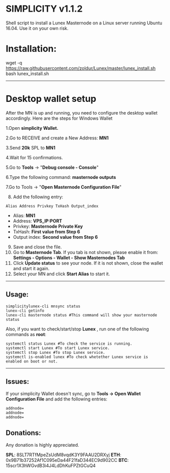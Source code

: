 # SIMPLICITY v1.1.2
Shell script to install a Lunex Masternode on a Linux server running Ubuntu 16.04. Use it on your own risk.

# Installation:
wget -q https://raw.githubusercontent.com/zoldur/Lunex/master/lunex_install.sh
bash lunex_install.sh
***
# Desktop wallet setup
After the MN is up and running, you need to configure the desktop wallet accordingly. Here are the steps for Windows Wallet

1.Open **simplicity Wallet.**

2.Go to RECEIVE and create a New Address: **MN1**

3.Send **20k** SPL to **MN1**

4.Wait for 15 confirmations.

5.Go to **Tools** -> "**Debug console - Console**"

6.Type the following command: **masternode outputs**

7.Go to Tools -> "**Open Masternode Configuration File**"

8. Add the following entry:
```
Alias Address Privkey TxHash Output_index
```
* Alias: **MN1**
* Address: **VPS_IP:PORT**
* Privkey: **Masternode Private Key**
* TxHash: **First value from Step 6**
* Output index:  **Second value from Step 6**
9. Save and close the file.
10. Go to **Masternode Tab**. If you tab is not shown, please enable it from: **Settings - Options - Wallet - Show Masternodes Tab**
11. Click **Update status** to see your node. If it is not shown, close the wallet and start it again.
12. Select your MN and click **Start Alias** to start it.
***


## Usage:
```
simplicitylunex-cli mnsync status
lunex-cli getinfo
lunex-cli masternode status #This command will show your masternode status
```

Also, if you want to check/start/stop **Lunex** , run one of the following commands as **root**:

```
systemctl status Lunex #To check the service is running.
systemctl start Lunex #To start Lunex service.
systemctl stop Lunex #To stop Lunex service.
systemctl is-enabled lunex #To check whetether Lunex service is enabled on boot or not.
```
***

## Issues:
If your simplicity Wallet doesn't sync, go to **Tools -> Open Wallet Configuration File** and add the following entries:
```
addnode=
addnode=
addnode=
```

## Donations:  

Any donation is highly appreciated.  

**SPL**: 8SLT7RTfMpeZsUdM8vqdK3Y9FAAU2DRXyj
**ETH**: 0x9B71b37252Af1C095eDa44F21faD344EC9d902CC
**BTC**: 15scr1X3hWGvdB3i4J4LdDhKuFPZtGCuQ4
